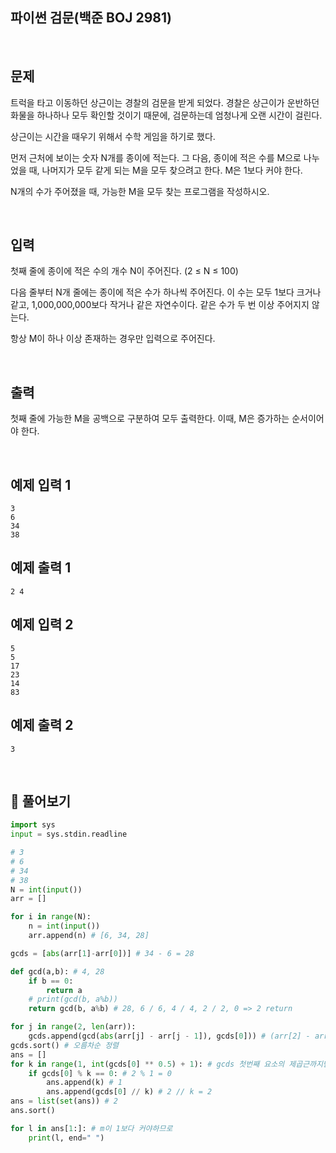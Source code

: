 ## 파이썬 검문(백준 BOJ 2981)

<br>

## 문제

트럭을 타고 이동하던 상근이는 경찰의 검문을 받게 되었다. 경찰은 상근이가 운반하던 화물을 하나하나 모두 확인할 것이기 때문에, 검문하는데 엄청나게 오랜 시간이 걸린다.

상근이는 시간을 때우기 위해서 수학 게임을 하기로 했다.

먼저 근처에 보이는 숫자 N개를 종이에 적는다. 그 다음, 종이에 적은 수를 M으로 나누었을 때, 나머지가 모두 같게 되는 M을 모두 찾으려고 한다. M은 1보다 커야 한다.

N개의 수가 주어졌을 때, 가능한 M을 모두 찾는 프로그램을 작성하시오.

<br>

## 입력

첫째 줄에 종이에 적은 수의 개수 N이 주어진다. (2 ≤ N ≤ 100)

다음 줄부터 N개 줄에는 종이에 적은 수가 하나씩 주어진다. 이 수는 모두 1보다 크거나 같고, 1,000,000,000보다 작거나 같은 자연수이다. 같은 수가 두 번 이상 주어지지 않는다.

항상 M이 하나 이상 존재하는 경우만 입력으로 주어진다.

<br>

## 출력

첫째 줄에 가능한 M을 공백으로 구분하여 모두 출력한다. 이때, M은 증가하는 순서이어야 한다.

<br>

## 예제 입력 1

```
3
6
34
38
```

## 예제 출력 1

```
2 4
```

## 예제 입력 2

```
5
5
17
23
14
83
```

## 예제 출력 2

```
3
```

<br>

## 📝 풀어보기

``` python
import sys
input = sys.stdin.readline

# 3
# 6
# 34
# 38
N = int(input())
arr = []

for i in range(N):
    n = int(input())
    arr.append(n) # [6, 34, 28]

gcds = [abs(arr[1]-arr[0])] # 34 - 6 = 28

def gcd(a,b): # 4, 28
    if b == 0:
        return a
    # print(gcd(b, a%b))
    return gcd(b, a%b) # 28, 6 / 6, 4 / 4, 2 / 2, 0 => 2 return

for j in range(2, len(arr)):
    gcds.append(gcd(abs(arr[j] - arr[j - 1]), gcds[0])) # (arr[2] - arr[1])(28-34= 6), 28
gcds.sort() # 오름차순 정렬
ans = []
for k in range(1, int(gcds[0] ** 0.5) + 1): # gcds 첫번째 요소의 제곱근까지만 탐색
    if gcds[0] % k == 0: # 2 % 1 = 0
        ans.append(k) # 1
        ans.append(gcds[0] // k) # 2 // k = 2
ans = list(set(ans)) # 2
ans.sort()

for l in ans[1:]: # m이 1보다 커야하므로
    print(l, end=" ")
```

